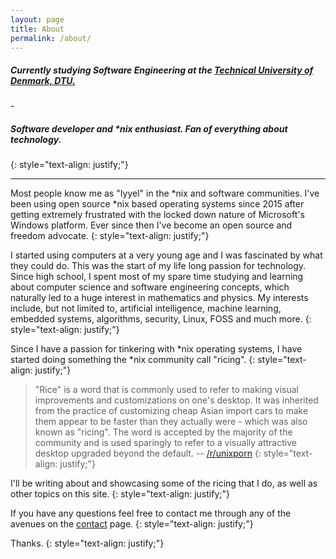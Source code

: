 ```yaml
---
layout: page
title: About
permalink: /about/
---
```


<h5>Currently studying Software Engineering at the <a href="http://dtu.dk" target="_blank">Technical University of Denmark, DTU.</a></h5>
- <h5>Software developer and *nix enthusiast. Fan of everything about technology.</h5>
{: style="text-align: justify;"}
<hr>
Most people know me as "Iyyel" in the *nix and software communities. I've been using open source *nix based operating systems since 2015 after getting
extremely frustrated with the locked down nature of Microsoft's Windows platform. Ever since then I've become an open source and freedom advocate.
{: style="text-align: justify;"}

I started using computers at a very young age and I was fascinated by what they could do. This was the start of my life long passion for technology.
Since high school, I spent most of my spare time studying and learning about computer science and software engineering concepts, which naturally led to a huge interest in 
mathematics and physics. My interests include, but not limited to, artificial intelligence, machine learning, embedded systems, algorithms, security, Linux, FOSS and much more.
{: style="text-align: justify;"}

Since I have a passion for tinkering with *nix operating systems, I have started doing something the *nix community call "ricing".
{: style="text-align: justify;"}

> "Rice" is a word that is commonly used to refer to making visual improvements and customizations on one's desktop. It was inherited from the
practice of customizing cheap Asian import cars to make them appear to be faster than they actually were - which was also known as "ricing".
The word is accepted by the majority of the community and is used sparingly to refer to a visually attractive desktop upgraded beyond the default.
-- <a href="https://www.reddit.com/r/unixporn/wiki/themeing/dictionary#wiki_rice" target="_blank">/r/unixporn</a>
{: style="text-align: justify;"}

I'll be writing about and showcasing some of the ricing that I do, as well as other topics on this site.
{: style="text-align: justify;"}

If you have any questions feel free to contact me through any of the avenues on the [contact](https://iyyel.io/contact) page.
{: style="text-align: justify;"}

Thanks.
{: style="text-align: justify;"}
